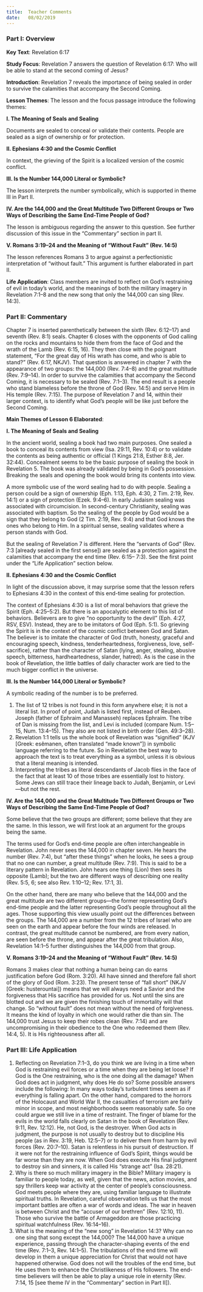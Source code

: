 ```yaml
---
title:  Teacher Comments
date:   08/02/2019
---
```


### Part I: Overview 

**Key Text**: Revelation 6:17 

**Study Focus**: Revelation 7 answers the question of Revelation 6:17: Who will be able to stand at the second coming of Jesus? 

**Introduction**: Revelation 7 reveals the importance of being sealed in order to survive the calamities that accompany the Second Coming. 

**Lesson Themes**: The lesson and the focus passage introduce the following themes: 

**I. The Meaning of Seals and Sealing** 

Documents are sealed to conceal or validate their contents. People are sealed as a sign of ownership or for protection. 

**II. Ephesians 4:30 and the Cosmic Conflict** 

In context, the grieving of the Spirit is a localized version of the cosmic conflict. 

**III. Is the Number 144,000 Literal or Symbolic?** 

The lesson interprets the number symbolically, which is supported in theme III in Part II. 

**IV. Are the 144,000 and the Great Multitude Two Different Groups or Two Ways of Describing the Same End-Time People of God?** 

The lesson is ambiguous regarding the answer to this question. See further discussion of this issue in the “Commentary” section in part II. 

**V. Romans 3:19–24 and the Meaning of “Without Fault” (Rev. 14:5)** 

The lesson references Romans 3 to argue against a perfectionistic interpretation of “without fault.” This argument is further elaborated in part II. 

**Life Application**: Class members are invited to reflect on God’s restraining of evil in today’s world, and the meanings of both the military imagery in Revelation 7:1–8 and the new song that only the 144,000 can sing (Rev. 14:3). 

### Part II: Commentary 

Chapter 7 is inserted parenthetically between the sixth (Rev. 6:12–17) and seventh (Rev. 8:1) seals. Chapter 6 closes with the opponents of God calling on the rocks and mountains to hide them from the face of God and the wrath of the Lamb (Rev. 6:15, 16). They then close with the poignant statement, “For the great day of His wrath has come, and who is able to stand?” (Rev. 6:17, NKJV). That question is answered in chapter 7 with the appearance of two groups: the 144,000 (Rev. 7:4–8) and the great multitude (Rev. 7:9–14). In order to survive the calamities that accompany the Second Coming, it is necessary to be sealed (Rev. 7:1–3). The end result is a people who stand blameless before the throne of God (Rev. 14:5) and serve Him in His temple (Rev. 7:15). The purpose of Revelation 7 and 14, within their larger context, is to identify what God’s people will be like just before the Second Coming. 

**Main Themes of Lesson 6 Elaborated**: 

**I. The Meaning of Seals and Sealing** 

In the ancient world, sealing a book had two main purposes. One sealed a book to conceal its contents from view (Isa. 29:11, Rev. 10:4) or to validate the contents as being authentic or official (1 Kings 21:8, Esther 8:8, Jer. 32:44). Concealment seems to be the basic purpose of sealing the book in Revelation 5. The book was already validated by being in God’s possession. Breaking the seals and opening the book would bring its contents into view. 

A more symbolic use of the word sealing had to do with people. Sealing a person could be a sign of ownership (Eph. 1:13, Eph. 4:30, 2 Tim. 2:19, Rev. 14:1) or a sign of protection (Ezek. 9:4–6). In early Judaism sealing was associated with circumcision. In second-century Christianity, sealing was associated with baptism. So the sealing of the people by God would be a sign that they belong to God (2 Tim. 2:19, Rev. 9:4) and that God knows the ones who belong to Him. In a spiritual sense, sealing validates where a person stands with God. 

But the sealing of Revelation 7 is different. Here the “servants of God” (Rev. 7:3 [already sealed in the first sense]) are sealed as a protection against the calamities that accompany the end time (Rev. 6:15– 7:3). See the first point under the “Life Application” section below. 

**II. Ephesians 4:30 and the Cosmic Conflict** 

In light of the discussion above, it may surprise some that the lesson refers to Ephesians 4:30 in the context of this end-time sealing for protection. 

The context of Ephesians 4:30 is a list of moral behaviors that grieve the Spirit (Eph. 4:25–5:2). But there is an apocalyptic element to this list of behaviors. Believers are to give “no opportunity to the devil” (Eph. 4:27, RSV, ESV). Instead, they are to be imitators of God (Eph. 5:1). So grieving the Spirit is in the context of the cosmic conflict between God and Satan. The believer is to imitate the character of God (truth, honesty, graceful and encouraging speech, kindness, tenderheartedness, forgiveness, love, self-sacrifice), rather than the character of Satan (lying, anger, stealing, abusive speech, bitterness, hardheartedness, slander, hatred). As is the case in the book of Revelation, the little battles of daily character work are tied to the much bigger conflict in the universe. 

**III. Is the Number 144,000 Literal or Symbolic?** 

A symbolic reading of the number is to be preferred. 

1. The list of 12 tribes is not found in this form anywhere else; it is not a literal list. In proof of point, Judah is listed first, instead of Reuben. Joseph (father of Ephraim and Manasseh) replaces Ephraim. The tribe of Dan is missing from the list, and Levi is included (compare Num. 1:5–15, Num. 13:4–15). They also are not listed in birth order (Gen. 49:3–28). 
2. Revelation 1:1 tells us the whole book of Revelation was “signified” (KJV [Greek: esêmanen, often translated “made known”]) in symbolic language referring to the future. So in Revelation the best way to approach the text is to treat everything as a symbol, unless it is obvious that a literal meaning is intended. 
3. Interpreting the tribes as literal descendants of Jacob flies in the face of the fact that at least 10 of those tribes are essentially lost to history. Some Jews can still trace their lineage back to Judah, Benjamin, or Levi—but not the rest. 

**IV. Are the 144,000 and the Great Multitude Two Different Groups or Two Ways of Describing the Same End-Time People of God?** 

Some believe that the two groups are different; some believe that they are the same. In this lesson, we will first look at an argument for the groups being the same. 

The terms used for God’s end-time people are often interchangeable in Revelation. John never sees the 144,000 in chapter seven. He hears the number (Rev. 7:4), but “after these things” when he looks, he sees a group that no one can number, a great multitude (Rev. 7:9). This is said to be a literary pattern in Revelation. John hears one thing (Lion) then sees its opposite (Lamb); but the two are different ways of describing one reality (Rev. 5:5, 6; see also Rev. 1:10–12; Rev. 17:1, 3). 

On the other hand, there are many who believe that the 144,000 and the great multitude are two different groups—the former representing God’s end-time people and the latter representing God’s people throughout all the ages. Those supporting this view usually point out the differences between the groups. The 144,000 are a number from the 12 tribes of Israel who are seen on the earth and appear before the four winds are released. In contrast, the great multitude cannot be numbered, are from every nation, are seen before the throne, and appear after the great tribulation. Also, Revelation 14:1–5 further distinguishes the 144,000 from that group. 

**V. Romans 3:19–24 and the Meaning of “Without Fault” (Rev. 14:5)** 

Romans 3 makes clear that nothing a human being can do earns justification before God (Rom. 3:20). All have sinned and therefore fall short of the glory of God (Rom. 3:23). The present tense of “fall short” (NKJV [Greek: husterountai]) means that we will always need a Savior and the forgiveness that His sacrifice has provided for us. Not until the sins are blotted out and we are given the finishing touch of immortality will that change. So “without fault” does not mean without the need of forgiveness. It means the kind of loyalty in which one would rather die than sin. The 144,000 trust Jesus to keep their robes clean (Rev. 7:14) and are uncompromising in their obedience to the One who redeemed them (Rev. 14:4, 5). It is His righteousness after all. 

### Part III: Life Application 

1. Reflecting on Revelation 7:1–3, do you think we are living in a time when God is restraining evil forces or a time when they are being let loose? If God is the One restraining, who is the one doing all the damage? When God does act in judgment, why does He do so? Some possible answers include the following: In many ways today’s turbulent times seem as if everything is falling apart. On the other hand, compared to the horrors of the Holocaust and World War II, the casualties of terrorism are fairly minor in scope, and most neighborhoods seem reasonably safe. So one could argue we still live in a time of restraint. The finger of blame for the evils in the world falls clearly on Satan in the book of Revelation (Rev. 9:11, Rev. 12:12). He, not God, is the destroyer. When God acts in judgment, the purpose is not usually to destroy but to discipline His people (as in Rev. 3:19, Heb. 12:5–7) or to deliver them from harm by evil forces (Rev. 20:7–10). Satan is relentless in his pursuit of destruction. If it were not for the restraining influence of God’s Spirit, things would be far worse than they are now. When God does execute His final judgment to destroy sin and sinners, it is called His “strange act” (Isa. 28:21). 
2. Why is there so much military imagery in the Bible? Military imagery is familiar to people today, as well, given that the news, action movies, and spy thrillers keep war activity at the center of people’s consciousness. God meets people where they are, using familiar language to illustrate spiritual truths. In Revelation, careful observation tells us that the most important battles are often a war of words and ideas. The war in heaven is between Christ and the “accuser of our brethren” (Rev. 12:10, 11). Those who survive the battle of Armageddon are those practicing spiritual watchfulness (Rev. 16:14–16). 
3. What is the meaning of the “new song” in Revelation 14:3? Why can no one sing that song except the 144,000? The 144,000 have a unique experience, passing through the character-shaping events of the end time (Rev. 7:1–3, Rev. 14:1–5). The tribulations of the end time will develop in them a unique appreciation for Christ that would not have happened otherwise. God does not will the troubles of the end time, but He uses them to enhance the Christlikeness of His followers. The end-time believers will then be able to play a unique role in eternity (Rev. 7:14, 15 [see theme IV in the “Commentary” section in Part II]). 